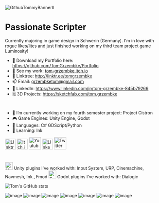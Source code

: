 ![GithubTommyBannerII](https://user-images.githubusercontent.com/107462457/236689027-8b4fa711-6332-4859-a344-820cf2f46b27.png)

# Passionate Scripter
Currently majoring in game design in Schwerin (Germany).
I'm in love with rogue likes/lites and just finished working on my third team project game Luminosity!

- 💼 Download my Portfolio here: https://github.com/TomGrzembke/Portfolio
- 👾 See my work: [tom-grzembke.itch.io](https://tom-grzembke.itch.io)
- 🌳 Linktree: http://linktr.ee/tomgrzembke
- 📫 Email: grzembketom@gmail.com
- 👥 LinkedIn: https://www.linkedin.com/in/tom-grzembke-845b79266
- 🗒️ 3D Projects: https://sketchfab.com/tom.grzembke
#
- 🔭 I’m currently working on my fourth semester project: Project Cistron
- 🎮 Game Engines: Unity Engine, Godot
- 📗 Languages: C# GDScript/Python
- 🌱 Learning: Ink

[<img src='https://user-images.githubusercontent.com/107462457/236709926-eb4a91da-cde6-41db-973c-8803be4f8f8a.png' alt='Linktree' height='35'>](http://linktr.ee/tomgrzembke)
[<img src='https://user-images.githubusercontent.com/107462457/236710107-7cd28589-c4e8-4797-bfc9-600ba72787a5.png' alt='Itch.io' height='35'>](https://tom-grzembke.itch.io)
[<img src='https://user-images.githubusercontent.com/107462457/236710406-5ff65efc-004f-4085-8662-ac7239b828bf.png' alt='Youtube' height='40'>](https://www.youtube.com/channel/UCwj4prmUrsabkZElNnRQOsw)
[<img src='https://user-images.githubusercontent.com/107462457/236710152-5a78f4ba-5d5f-4804-9fa8-e523d9386e11.png' alt='LinkedIn' height='35'>](https://www.linkedin.com/in/tom-grzembke-845b79266)
[<img src='https://user-images.githubusercontent.com/107462457/236710158-0e3b4d12-6e67-4a59-bfaf-e0a07c4b451c.png' alt = 'Twitter' height='40'>](https://twitter.com/tommyaturwindow)
#
[<img src='https://github.com/TomGrzembke/TomGrzembke/assets/107462457/45bd5761-af47-482c-9c66-d24e8f8eb1e2' alt = 'Unity' height='25'>](https://unity.com/de) Unity plugins I've worked with: Input System, URP, Cinemachine, Navmesh, Ink , Fmod
[<img src='https://github.com/TomGrzembke/TomGrzembke/assets/107462457/5a4c19bb-2494-4926-9113-5185cf26a164' alt = 'Godot' height='25'>](https://godotengine.org) Godot plugins I've worked with: Dialogic

![Tom's GitHub stats](https://github-readme-stats.vercel.app/api?username=tomgrzembke&theme=dark&show_icons=true)

![image](https://user-images.githubusercontent.com/107462457/237038937-454e6ecb-d5e0-44ce-af3d-a5b0c5490e2e.png)
![image](https://user-images.githubusercontent.com/107462457/237039135-fb5b60e6-99b6-4947-8617-090e78bdf2dc.png)
![image](https://user-images.githubusercontent.com/107462457/237039215-d4389c36-61c5-46a6-9287-c1103dacb6e6.png)
![image](https://user-images.githubusercontent.com/107462457/237039267-c150afec-eff7-45ae-a431-c96fd136a716.png)
![image](https://user-images.githubusercontent.com/107462457/237039324-29821e2c-d069-457a-9dad-fc612064c100.png)
![image](https://user-images.githubusercontent.com/107462457/237039365-d912894f-ac78-4ad8-a026-9ffeb5aadca6.png)
![image](https://user-images.githubusercontent.com/107462457/237039487-8155e6dc-1202-44a4-933c-795a99d9dd24.png)
